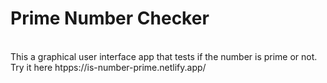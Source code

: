 # Prime Number Checker
<br>
This a graphical user interface app that tests if the number is prime or not.
Try it here htpps://is-number-prime.netlify.app/
